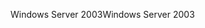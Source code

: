 <span data-ttu-id="5013f-101">Windows Server 2003</span><span class="sxs-lookup"><span data-stu-id="5013f-101">Windows Server 2003</span></span>